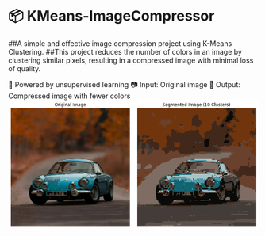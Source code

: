 # 📦 KMeans-ImageCompressor
##A simple and effective image compression project using K-Means Clustering.
##This project reduces the number of colors in an image by clustering similar pixels, resulting in a compressed image with minimal loss of quality.

🧠 Powered by unsupervised learning
📷 Input: Original image
🎯 Output: Compressed image with fewer colors
![im](Test/output.png)
